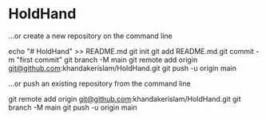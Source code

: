 # HoldHand
…or create a new repository on the command line

echo "# HoldHand" >> README.md
git init
git add README.md
git commit -m "first commit"
git branch -M main
git remote add origin git@github.com:khandakerislam/HoldHand.git
git push -u origin main

…or push an existing repository from the command line

git remote add origin git@github.com:khandakerislam/HoldHand.git
git branch -M main
git push -u origin main